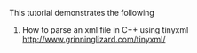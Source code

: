 This tutorial demonstrates the following

1. How to parse an xml file in C++ using tinyxml http://www.grinninglizard.com/tinyxml/